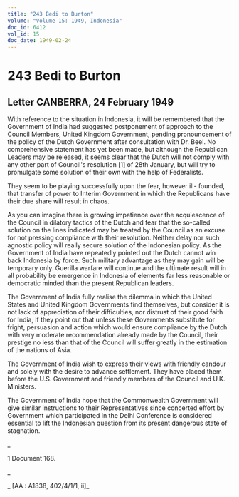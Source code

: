 ```yaml
---
title: "243 Bedi to Burton"
volume: "Volume 15: 1949, Indonesia"
doc_id: 6412
vol_id: 15
doc_date: 1949-02-24
---
```


# 243 Bedi to Burton

## Letter CANBERRA, 24 February 1949

With reference to the situation in Indonesia, it will be remembered that the Government of India had suggested postponement of approach to the Council Members, United Kingdom Government, pending pronouncement of the policy of the Dutch Government after consultation with Dr. Beel. No comprehensive statement has yet been made, but although the Republican Leaders may be released, it seems clear that the Dutch will not comply with any other part of Council's resolution [1] of 28th January, but will try to promulgate some solution of their own with the help of Federalists.

They seem to be playing successfully upon the fear, however ill- founded, that transfer of power to Interim Government in which the Republicans have their due share will result in chaos.

As you can imagine there is growing impatience over the acquiescence of the Council in dilatory tactics of the Dutch and fear that the so-called solution on the lines indicated may be treated by the Council as an excuse for not pressing compliance with their resolution. Neither delay nor such agnostic policy will really secure solution of the Indonesian policy. As the Government of India have repeatedly pointed out the Dutch cannot win back Indonesia by force. Such military advantage as they may gain will be temporary only. Guerilla warfare will continue and the ultimate result will in all probability be emergence in Indonesia of elements far less reasonable or democratic minded than the present Republican leaders.

The Government of India fully realise the dilemma in which the United States and United Kingdom Governments find themselves, but consider it is not lack of appreciation of their difficulties, nor distrust of their good faith for India, if they point out that unless these Governments substitute for fright, persuasion and action which would ensure compliance by the Dutch with very moderate recommendation already made by the Council, their prestige no less than that of the Council will suffer greatly in the estimation of the nations of Asia.

The Government of India wish to express their views with friendly candour and solely with the desire to advance settlement. They have placed them before the U.S. Government and friendly members of the Council and U.K. Ministers.

The Government of India hope that the Commonwealth Government will give similar instructions to their Representatives since concerted effort by Government which participated in the Delhi Conference is considered essential to lift the Indonesian question from its present dangerous state of stagnation.

_

1 Document 168.

_

_ [AA : A1838, 402/4/1/1, ii]_
